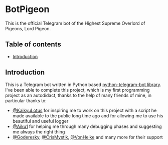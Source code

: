 # BotPigeon
This is the official Telegram bot of the Highest Supreme Overlord of Pigeons, Lord Pigeon.

## Table of contents
* [Introduction](#introduction)

## Introduction
This is a Telegram bot written in Python based [python-telegram-bot library](https://github.com/python-telegram-bot/python-telegram-bot). 
I've been able to complete this project, which is my first programming project as an autodidact, thanks to the help of many friends of mine, in particular thanks to:
* [@KaikyuLotus](https://github.com/KaikyuLotus/kitsu-maker-bot/blob/master/Utils/Logger.py) for inspiring me to work on this project with a script he made available to the public long time ago and for allowing me to use his beautiful and useful logger
* [@Aiku1](https://github.com/Aiku1) for helping me through many debugging phases and suggesting me always the right thing
* [@Goderesky](https://github.com/Goderesky), [@CrisMystik](https://github.com/CrisMystik), [@VonHeike](https://github.com/VonHeike) and many more for their support
